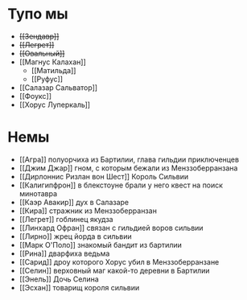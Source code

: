 # Тупо мы
- ~~[[Зендавр]]~~
- ~~[[Легрет]]~~
- ~~[[Овальный]]~~
- [[Магнус Калахан]]
	- [[Матильда]]
	- [[Руфус]]
- [[Салазар Сальватор]]
- [[Фоукс]]
- [[Хорус Луперкаль]]
# Немы
- [[Агра]] полуорчиха из Бартилии, глава гильдии приключенцев
- [[Джим Джар]] гном, с которым бежали из Менззоберранзана
- [[Дирлоннис Ризлан вон Шест]] Король Сильвии
- [[Калигипфрон]] в блекстоуне брали у него квест на поиск минотавра
- [[Каэр Авакир]] дух в Салазаре
- [[Кира]] стражник из Менззоберранзан
- [[Легрет]] гоблинец якудза
- [[Линхард Офран]] связан с гильдией воров сильвии
- [[Лирно]] жрец йорда в сильвии
- [[Марк О'Поло]] знакомый бандит из бартилии
- [[Рина]] дварфиха ведьма
- [[Сарид]] дроу которого Хорус убил  в Менззоберранзане
- [[Селин]] верховный маг какой-то деревни в Бартилии
- [[Энель]] Дочь Селина
- [[Эсхан]] товарищ короля сильвии